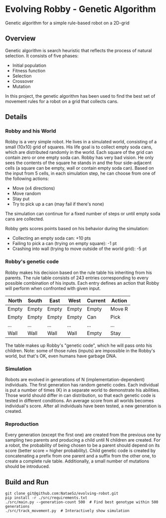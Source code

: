 # Evolving Robby - Genetic Algorithm

Genetic algorithm for a simple rule-based robot on a 2D-grid

## Overview

Genetic algorithm is search heuristic that reflects the process of natural selection.
It consists of five phases:
- Initial population
- Fitness function
- Selection
- Crossover
- Mutation

In this project, the genetic algorithm has been used to find the best set of movement rules for a robot on a grid that collects cans.

## Details
### Robby and his World

Robby is a very simple robot. He lives in a simulated world, consisting of a small (10x10) grid of squares.
His life goal is to collect empty soda cans, which are distributed randomly in the world. Each square of the grid can contain zero or one empty soda can. Robby has very bad vision. He only sees the contents of the square he stands in and the four side-adjacent cells (a square can be empty, wall or contain empty soda can). Based on the input from 5 cells, in each simulation step, he can choose from one of the following actions:

- Move (x4 directions)
- Move random
- Stay put
- Try to pick up a can (may fail if there's none)

The simulation can continue for a fixed number of steps or until empty soda cans are collected.

Robby gets scores points based on his behavior during the simulation:
- Collecting an empty soda can: +10 pts
- Failing to pick a can (trying on empty square): -1 pt
- Crashing into wall (trying to move outside of the world grid): -5 pt

### Robby's genetic code

Robby makes his decision based on the rule table his inheriting from his parents.
The rule table consists of 243 entries corresponding to every possible combination of his inputs.
Each entry defines an action that Robby will perform when confronted with given input.

| North | South | East  | West  | Current | Action |
|-------|-------|-------|------ |---------|--------| 
| Empty | Empty | Empty | Empty | Empty   | Move R |
| Empty | Empty | Empty | Empty | Can     | Pick   |
| ...   | ...   | ...   | ...   | ...     | ...    |
| Wall  | Wall  | Wall  | Wall  | Empty   | Stay   |

The table makes up Robby's "genetic code", which he will pass onto his children.
Note: some of those rules (inputs) are impossible in the Robby's world, but that's OK, even humans have garbage DNA.

### Simulation

Robots are evolved in generations of N (implementation-dependent) individuals.
The first generation has random genetic codes.
Each individual is put a number of times (K) in a separate world to demonstrate his abilities.
Those world should differ in can distribution, so that each genetic code is tested in different conditions.
An average score from all worlds becomes individual's score. 
After all individuals have been tested, a new generation is created.

### Reproduction

Every generation (except the first one) are created from the previous one
by sampling two parents and producing a child until N children are created.
For a robot, the probability of being chosen to be a parent should depend on its score (better score = higher probability).
Child genetic code is created by concatenating a prefix from one parent and a suffix from the other one, to create a complete rule table.
Additionally, a small number of mutations should be introduced.


## Build and Run

```
git clone git@github.com:NataeSz/evolving-robot.git
pip install -r ./src/requirements.txt
./src/main.py --generation-count 500  # Find best genotype within 500 generations
./src/track_movement.py  # Interactively show simulation
```
